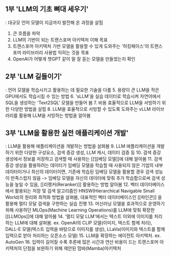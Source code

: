 ## 1부 'LLM의 기초 뼈대 세우기'
  : 대규모 언어 모델이 지금까지 발전해 온 과정을 살핌
  1. 큰 흐름을 파악
  2. LLM의 기반이 되는 트랜스포머 아키텍처 이해 목표
  3. 트랜스포머 아키텍처 기반 모델을 활용할 수 있게 도와주는 '허킹페이스'의 트랜스포머 라이브러리 사용법 익히는 것을 목표
  4. OpenAI가 어떻게 챗GPT 같이 말 잘 듣는 모델을 만들었는지 확인
## 2부 'LLM 길들이기'
  : 언어 모델을 학습시키고 활용하는 데 필요한 기술을 다룸
  5. 용량이 큰 LLM을 작은 GPU에서도 학습시킬 수 있는 방법
  6. 'sLLM'을 실습 데이터로 학습시켜 자연어에서 SQL을 생성하는 'Text2SQL' 모델을 만들어 봄
  7. 비용 효율적으로 LLM을 서빙하기 위한 다양한 방법을 살핌
  8. LLM을 효율적으로 서빙할 수 있도록 도와주는 vLLM 라이브러리를 활용해 LLM을 서빙하는 방법을 알아봄
## 3부 'LLM을 활용한 실전 애플리케이션 개발'
  : LLM을 활용해 애플리케이션을 개발하는 방법을 살펴봄
  9. LLM 애플리케이션을 개발하기 위한 다양한 구성요소, 검색 증강 생성, LLM 캐시, 데이터 검증 등
  10. 검색 증강 생성에서 정보를 저장하고 검색할 때 사용하는 [[임베딩 모델]]에 대해 알아봄
  11. 검색 증강 생성을 활용하려는 데이터가 임베딩 모델을 학습할 때 사용되지 않은 기업의 내부 데이터이거나 최신의 데이터이면, 기존에 학습된 임베딩 모델을 활용할 경우 검색 성능이 만족스럽지 않음 -> 임베딩 모델을 자신의 데이터에 맞춰 추가 학습함으로써 검색 성능을 높일 수 있음, [[리랭커(Reranker)]] 활용하는 방법 알아봄
  12. 벡터 데이터베이스에서 활용되는 저장 및 검색 알고리즘인 HNSW(Hierarchical Navigable Small World)의 원리와 최적화 방법을 살펴봄, 대표적인 벡터 데이터베이스인 [[파인콘]] 을 활용해 멀티 모달 검색을 구현하는 실습 진행
  13. 머신러닝 모델을 효과적으로 운영하기 위해 사용하던 MLOps(Machine Learning Operations)를 LLM에 맞춰 확장한 [[LLMOps]]에 대해 알아봄
  14. '멀티 모달 LLM'에서는 텍스트 이외에 이미지를 처리하는 LLM에 대해 살펴봄. ex. OpenAI의 CLIP 모델(이미지, 텍스트 함께 처리), DALL-E 모델(텍스트 입력을 바탕으로 이미지를 생성), LLaVa(이미지와 텍스트를 함께 입력으로 받아 처리하는 오픈소스 모델) 
  15. LLM을 확장하는 에이전트 아키택처. ex. AutoGen
  16. 입력이 길어질 수록 추론에 많은 시간과 연산 비용이 드는 트랜스포머 아키텍처의 단점을 보완하기 위해 제안된 맘바(Mamba)아키텍처
